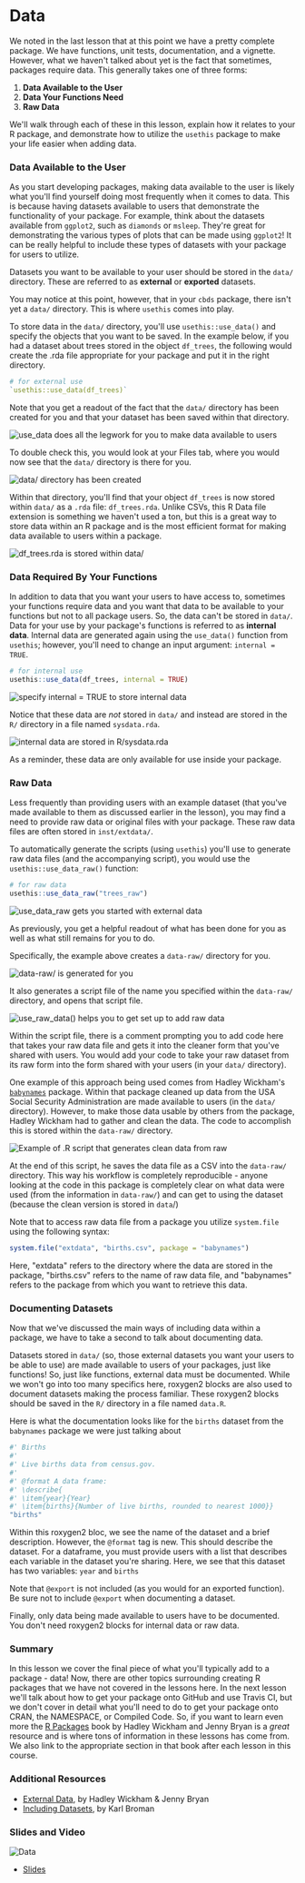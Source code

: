 # Data

<!-- Google Slide ID -->
<!-- 17jSiXAuZqt_y8LwEurK5kRLcCHQKH2UeZWWRs_DbcF4 -->

<!-- Include a slide PNG with Page_ID from this Slide Deck: -->
<!-- ![](https://docs.google.com/presentation/d/17jSiXAuZqt_y8LwEurK5kRLcCHQKH2UeZWWRs_DbcF4/export/png?id=17jSiXAuZqt_y8LwEurK5kRLcCHQKH2UeZWWRs_DbcF4&pageid=PAGE_ID) -->
<!-- or use  `didactr::gs_slide_df("17jSiXAuZqt_y8LwEurK5kRLcCHQKH2UeZWWRs_DbcF4")$png_markdown` -->

We noted in the last lesson that at this point we have a pretty complete package. We have functions, unit tests, documentation, and a vignette. However, what we haven't talked about yet is the fact that sometimes, packages require data. This generally takes one of three forms:

1. **Data Available to the User**
2. **Data Your Functions Need**
3. **Raw Data**

We'll walk through each of these in this lesson, explain how it relates to your R package, and demonstrate how to utilize the `usethis` package to make your life easier when adding data.

### Data Available to the User

As you start developing packages, making data available to the user is likely what you'll find yourself doing most frequently when it comes to data. This is because having datasets available to users that demonstrate the functionality of your package. For example, think about the datasets available from `ggplot2`, such as `diamonds` or `msleep`. They're great for demonstrating the various types of plots that can be made using `ggplot2`! It can be really helpful to include these types of datasets with your package for users to utilize.

Datasets you want to be available to your user should be stored in the `data/` directory. These are referred to as **external** or **exported** datasets.

You may notice at this point, however, that in your `cbds` package, there isn't yet a `data/` directory. This is where `usethis` comes into play.

To store data in the `data/` directory, you'll use `usethis::use_data()` and specify the objects that you want to be saved. In the example below, if you had a dataset about trees stored in the object `df_trees`, the following would create the .rda file appropriate for your package and put it in the right directory.

```r
# for external use
`usethis::use_data(df_trees)`
```

Note that you get a readout of the fact that the `data/` directory has been created for you and that your dataset has been saved within that directory.


![`use_data` does all the legwork for you to make data available to users](https://docs.google.com/presentation/d/17jSiXAuZqt_y8LwEurK5kRLcCHQKH2UeZWWRs_DbcF4/export/png?id=17jSiXAuZqt_y8LwEurK5kRLcCHQKH2UeZWWRs_DbcF4&pageid=g5f5d9320fd_0_0)

To double check this, you would look at your Files tab, where you would now see that the `data/` directory is there for you.


![`data/` directory has been created](https://docs.google.com/presentation/d/17jSiXAuZqt_y8LwEurK5kRLcCHQKH2UeZWWRs_DbcF4/export/png?id=17jSiXAuZqt_y8LwEurK5kRLcCHQKH2UeZWWRs_DbcF4&pageid=g5f5d9320fd_0_6)

Within that directory, you'll find that your object `df_trees` is now stored within `data/` as a `.rda` file: `df_trees.rda`. Unlike CSVs, this R Data file extension is something we haven't used a ton, but this is a great way to store data within an R package and is the most efficient format for making data available to users within a package.


![`df_trees.rda` is stored within data/](https://docs.google.com/presentation/d/17jSiXAuZqt_y8LwEurK5kRLcCHQKH2UeZWWRs_DbcF4/export/png?id=17jSiXAuZqt_y8LwEurK5kRLcCHQKH2UeZWWRs_DbcF4&pageid=g5f5d9320fd_0_11)

### Data Required By Your Functions

In addition to data that you want your users to have access to, sometimes your functions require data and you want that data to be available to your functions but not to all package users. So, the data can't be stored in `data/`. Data for your use by your package's functions is referred to as **internal data**. Internal data are generated again using the `use_data()` function from `usethis`; however, you'll need to change an input argument: `internal = TRUE`.

```r
# for internal use
usethis::use_data(df_trees, internal = TRUE)
```


![specify `internal = TRUE` to store internal data](https://docs.google.com/presentation/d/17jSiXAuZqt_y8LwEurK5kRLcCHQKH2UeZWWRs_DbcF4/export/png?id=17jSiXAuZqt_y8LwEurK5kRLcCHQKH2UeZWWRs_DbcF4&pageid=g5f5d9320fd_0_16)


Notice that these data are *not* stored in `data/` and instead are stored in the `R/` directory in a file named `sysdata.rda`.


![internal data are stored in `R/sysdata.rda`](https://docs.google.com/presentation/d/17jSiXAuZqt_y8LwEurK5kRLcCHQKH2UeZWWRs_DbcF4/export/png?id=17jSiXAuZqt_y8LwEurK5kRLcCHQKH2UeZWWRs_DbcF4&pageid=g5f5d9320fd_0_21)

As a reminder, these data are only available for use inside your package.

### Raw Data

Less frequently than providing users with an example dataset (that you've made available to them as discussed earlier in the lesson), you may find a need to provide raw data or original files with your package. These raw data files are often stored in `inst/extdata/`.

To automatically generate the scripts (using `usethis`) you'll use to generate raw data files (and the accompanying script), you would use the `usethis::use_data_raw()` function:

```r
# for raw data
usethis::use_data_raw("trees_raw")
```


![`use_data_raw` gets you started with external data](https://docs.google.com/presentation/d/17jSiXAuZqt_y8LwEurK5kRLcCHQKH2UeZWWRs_DbcF4/export/png?id=17jSiXAuZqt_y8LwEurK5kRLcCHQKH2UeZWWRs_DbcF4&pageid=g5f5d9320fd_0_26)

As previously, you get a helpful readout of what has been done for you as well as what still remains for you to do.

Specifically, the example above creates a `data-raw/` directory for you.


![`data-raw/` is generated for you](https://docs.google.com/presentation/d/17jSiXAuZqt_y8LwEurK5kRLcCHQKH2UeZWWRs_DbcF4/export/png?id=17jSiXAuZqt_y8LwEurK5kRLcCHQKH2UeZWWRs_DbcF4&pageid=g5f5d9320fd_0_31)

It also generates a script file of the name you specified within the `data-raw/` directory, and opens that script file.


![`use_raw_data()` helps you to get set up to add raw data](https://docs.google.com/presentation/d/17jSiXAuZqt_y8LwEurK5kRLcCHQKH2UeZWWRs_DbcF4/export/png?id=17jSiXAuZqt_y8LwEurK5kRLcCHQKH2UeZWWRs_DbcF4&pageid=g5f5d9320fd_0_26)

Within the script file, there is a comment prompting you to add code here that takes your raw data file and gets it into the cleaner form that you've shared with users. You would add your code to take your raw dataset from its raw form into the form shared with your users (in your `data/` directory).

One example of this approach being used comes from Hadley Wickham's [`babynames`](https://github.com/hadley/babynames/blob/master/data-raw/births.R) package. Within that package cleaned up data from the USA Social Security Administration are made available to users (in the `data/` directory). However, to make those data usable by others from the package, Hadley Wickham had to gather and clean the data. The code to accomplish this is stored within the `data-raw/` directory.


![Example of .R script that generates clean data from raw](https://docs.google.com/presentation/d/17jSiXAuZqt_y8LwEurK5kRLcCHQKH2UeZWWRs_DbcF4/export/png?id=17jSiXAuZqt_y8LwEurK5kRLcCHQKH2UeZWWRs_DbcF4&pageid=g5f5d9320fd_0_41)

At the end of this script, he saves the data file as a CSV into the `data-raw/` directory. This way his workflow is completely reproducible - anyone looking at the code in this package is completely clear on what data were used (from the information in `data-raw/`) and can get to using the dataset (because the clean version is stored in `data`/)

Note that to access raw data file from a package you utilize `system.file` using the following syntax:

```r
system.file("extdata", "births.csv", package = "babynames")
```

Here, "extdata" refers to the directory where the data are stored in the package, "births.csv" refers to the name of raw data file, and "babynames" refers to the package from which you want to retrieve this data.

### Documenting Datasets

Now that we've discussed the main ways of including data within a package, we have to take a second to talk about documenting data.

Datasets stored in `data/` (so, those external datasets you want your users to be able to use) are made available to users of your packages, just like functions! So, just like functions, external data must be documented. While we won't go into too many specifics here, roxygen2 blocks are also used to document datasets making the process familiar. These roxygen2 blocks should be saved in the `R/` directory in a file named `data.R`.

Here is what the documentation looks like for the `births` dataset from the `babynames` package we were just talking about

```r
#' Births
#'
#' Live births data from census.gov.
#'
#' @format A data frame:
#' \describe{
#' \item{year}{Year}
#' \item{births}{Number of live births, rounded to nearest 1000}}
"births"
```

Within this roxygen2 bloc, we see the name of the dataset and a brief description. However, the `@format` tag is new. This should describe the dataset. For a dataframe, you must provide users with a list that describes each variable in the dataset you're sharing. Here, we see that this dataset has two variables: `year` and `births`

Note that `@export` is not included (as you would for an exported function). Be sure not to include `@export` when documenting a dataset.

Finally, only data being made available to users have to be documented. You don't need roxygen2 blocks for internal data or raw data.

### Summary

In this lesson we cover the final piece of what you'll typically add to a package - data! Now, there are other topics surrounding creating R packages that we have not covered in the lessons here. In the next lesson we'll talk about how to get your package onto GitHub and use Travis CI, but we don't cover in detail what you'll need to do to get your package onto CRAN, the NAMESPACE, or Compiled Code. So, if you want to learn even more the [R Packages](https://r-pkgs.org) book by Hadley Wickham and Jenny Bryan is a *great* resource and is where tons of information in these lessons has come from. We also link to the appropriate section in that book after each lesson in this course.

### Additional Resources

* [External Data](https://r-pkgs.org/data.html), by Hadley Wickham & Jenny Bryan
* [Including Datasets](https://kbroman.org/pkg_primer/pages/data.html), by Karl Broman

### Slides and Video

![Data](https://youtu.be/P2tBbFFoKog)

  - [Slides](https://docs.google.com/presentation/d/17jSiXAuZqt_y8LwEurK5kRLcCHQKH2UeZWWRs_DbcF4/edit?usp=sharing)

